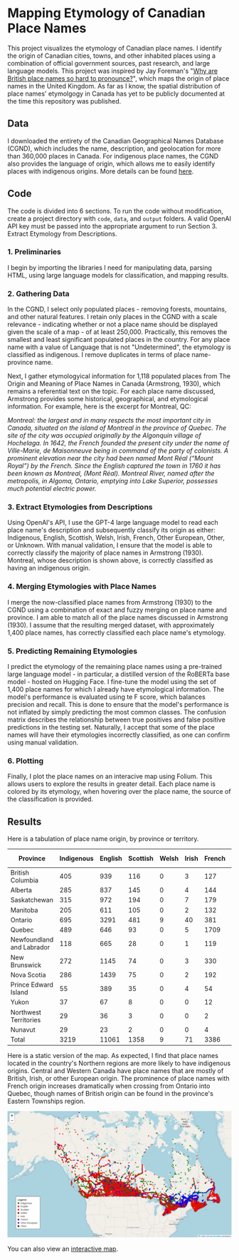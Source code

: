 # Mapping Etymology of Canadian Place Names
This project visualizes the etymology of Canadian place names. I identify the origin of Canadian cities, towns, and other inhabited places using a combination of official government sources, past research, and large language models. This project was inspired by Jay Foreman's "[Why are British place names so hard to pronounce?](https://www.youtube.com/watch?app=desktop&v=uYNzqgU7na4)", which maps the origin of place names in the United Kingdom. As far as I know, the spatial distribution of place names' etymolgogy in Canada has yet to be publicly documented at the time this repository was published. 

## Data
I downloaded the entirety of the Canadian Geographical Names Database (CGND), which includes the name, description, and geolocation for more than 360,000 places in Canada. For indigenous place names, the CGND also provides the language of origin, which allows me to easily identify places with indigenous origins. More details can be found [here](https://natural-resources.canada.ca/earth-sciences/geography/geographical-names-board-canada/about-canadian-geographical-names-database/9180). 

## Code
The code is divided into 6 sections. To run the code without modification, create a project directory with `code`, `data`, and `output` folders. A valid OpenAI API key must be passed into the appropriate argument to run Section 3. Extract Etymology from Descriptions.

### 1. Preliminaries
I begin by importing the libraries I need for manipulating data, parsing HTML, using large language models for classification, and mapping results.

### 2. Gathering Data
In the CGND, I select only populated places - removing forests, mountains, and other natural features. I retain only places in the CGND with a scale relevance - indicating whether or not a place name should be displayed given the scale of a map - of at least 250,000. Practically, this removes the smallest and least significant populated places in the country. For any place name with a value of Language that is not "Undetermined", the etymology is classified as indigenous. I remove duplicates in terms of place name-province name.

Next, I gather etymologyical information for 1,118 populated places from The Origin and Meaning of Place Names in Canada (Armstrong, 1930), which remains a referential text on the topic. For each place name discussed, Armstrong provides some historical, geographical, and etymological information. For example, here is the excerpt for Montreal, QC:

_Montreal: the largest and in many respects the most important city in Canada, situated on the island of Montreal in the province of Quebec. The site of the city was occupied originally by the Algonquin village of Hochelaga. In 1642, the French founded the present city under the name of Ville-Marie, de Maisonneuve being in command of the party of colonists. A prominent elevation near the city had been named Mont Réal (“Mount Royal”) by the French. Since the English captured the town in 1760 it has been known as Montreal, (Mont Réal). Montreal River, named after the metropolis, in Algoma, Ontario, emptying into Lake Superior, possesses much potential electric power._

### 3. Extract Etymologies from Descriptions
Using OpenAI's API, I use the GPT-4 large language model to read each place name's description and subsequently classify its origin as either: Indigenous, English, Scottish, Welsh, Irish, French, Other European, Other, or Unknown. With manual validation, I ensure that the model is able to correctly classify the majority of place names in Armstrong (1930). Montreal, whose description is shown above, is correctly classified as having an indigenous origin.

### 4. Merging Etymologies with Place Names
I merge the now-classified place names from Armstrong (1930) to the CGND using a combination of exact and fuzzy merging on place name and province. I am able to match all of the place names discussed in Armstrong (1930). I assume that the resulting merged dataset, with approximately 1,400 place names, has correctly classified each place name's etymology.

### 5. Predicting Remaining Etymologies
I predict the etymology of the remaining place names using a pre-trained large language model - in particular, a distilled version of the RoBERTa base model - hosted on Hugging Face. I fine-tune the model using the set of 1,400 place names for which I already have etymological information. The model's performance is evaluated using te F score, which balances precision and recall. This is done to ensure that the model's performance is not inflated by simply predicting the most common classes. The confusion matrix describes the relationship between true positives and false positive predictions in the testing set. Naturally, I accept that some of the place names will have their etymologies incorrectly classified, as one can confirm using manual validation.

### 6. Plotting
Finally, I plot the place names on an interacive map using Folium. This allows users to explore the results in greater detail. Each place name is colored by its etymology, when hovering over the place name, the source of the classification is provided.

## Results
Here is a tabulation of place name origin, by province or territory.

| Province | Indigenous | English | Scottish | Welsh | Irish | French | Other European | Other | Unknown | Total |
| -------- | ---------- | ------- | -------- | ----- | ----- | ------ | -------------- | ----- | ------- | ----- |
| British Columbia | 405 | 939 | 116 | 0 | 3 | 127 | 7 | 0 | 1 | 1598 |
| Alberta | 285 | 837 | 145 | 0 | 4 | 144 | 15 | 0 | 0 | 1430 |
| Saskatchewan | 315 | 972 | 194 | 0 | 7 | 179 | 21 | 0 | 0 | 1688 |
| Manitoba | 205 | 611 | 105 | 0 | 2 | 132 | 8 | 0 | 0 | 1063 |
| Ontario | 695 | 3291 | 481 | 9 | 40 | 381 | 50 | 2 | 4 | 4953 |
| Quebec | 489 | 646 | 93 | 0 | 5 | 1709 | 4 | 0 | 1 | 2947 |
| Newfoundland and Labrador | 118 | 665 | 28 | 0 | 1 | 119 | 1 | 0 | 0 | 932 |
| New Brunswick | 272 | 1145 | 74 | 0 | 3 | 330 | 6 | 0 | 0 | 1830 |
| Nova Scotia | 286 | 1439 | 75 | 0 | 2 | 192 | 3 | 0 | 0 | 1997 |
| Prince Edward Island | 55 | 389 | 35 | 0 | 4 | 54 | 1 | 0 | 0 | 538 |
| Yukon | 37 | 67 | 8 | 0 | 0 | 12 | 1 | 0 | 0 | 125 |
| Northwest Territories | 29 | 36 | 3 | 0 | 0 | 2 | 0 | 0 | 0 | 70 |
| Nunavut | 29 | 23 | 2 | 0 | 0 | 4 | 0 | 0 | 0 | 58 |
| Total | 3219 | 11061 | 1358 | 9 | 71 | 3386 | 117 | 2 | 6 | 19229 |

Here is a static version of the map. As expected, I find that place names located in the country's Northern regions are more likely to have indigenous origins. Central and Western Canada have place names that are mostly of British, Irish, or other European origin. The prominence of place names with French origin increases dramatically when crossing from Ontario into Quebec, though names of British origin can be found in the province's Eastern Townships region.

<img src="https://github.com/robertialenti/Canadian-Place-Name-Etymology/raw/main/output/etymology_map.png">

You can also view an [interactive map](https://robertialenti.github.io/Canadian-Place-Name-Etymology/output/etymology_map.html).

